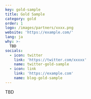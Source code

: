 ```yaml
---
key: gold-sample
title: Gold Sample
category: gold
order: 1
logo: /images/partners/xxxx.png
website: 'https://example.com/'
lang: ja
why: >-
  TBD
socials:
  - icon: twitter
    link: 'https://twitter.com/xxxxx'
    name: twitter-gold-sample
  - icon: link
    link: 'https://example.com'
    name: blog-gold-sample
---
```

TBD
